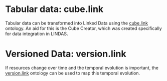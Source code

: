 # Tabular data: cube.link

Tabular data can be transformed into Linked Data using the [cube.link](https://cube.link) ontology. An aid for this is the Cube Creator, which was created specifically for data integration in LINDAS.

# Versioned Data: version.link

If resources change over time and the temporal evolution is important, the [version.link](https://version.link) ontology can be used to map this temporal evolution.
